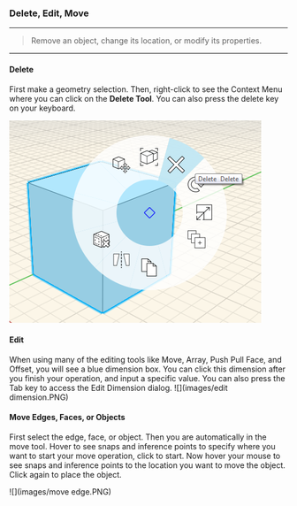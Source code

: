 ### Delete, Edit, Move
---

> Remove an object, change its location, or modify its properties.

---

#### Delete
First make a geometry selection. Then, right-click to see the Context Menu where you can click on the **Delete Tool**. You can also press the delete key on your keyboard.

![](images/delete.PNG)

#### Edit
When using many of the editing tools like Move, Array, Push Pull Face, and Offset, you will see a blue dimension box. You can click this dimension after you finish your operation, and input a specific value. You can also press the Tab key to access the Edit Dimension dialog.
 ![](images/edit dimension.PNG)

#### Move Edges, Faces, or Objects
First select the edge, face, or object. Then you are automatically in the move tool. Hover to see snaps and inference points to specify where you want to start your move operation, click to start. Now hover your mouse to see snaps and inference points to the location you want to move the object. Click again to place the object.

![](images/move edge.PNG)
